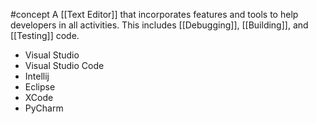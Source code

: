 #concept
A [[Text Editor]] that incorporates features and tools to help developers in all activities. This includes [[Debugging]], [[Building]], and [[Testing]] code.
- Visual Studio
- Visual Studio Code
- Intellij
- Eclipse
- XCode
- PyCharm